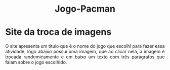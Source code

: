 <h1 align="center"> Jogo-Pacman </h1>
 
<h1>Site da troca de imagens</h1>
 <p Align="justify">O site apresenta um título que é o nome do jogo que escolhi para fazer essa atividade, logo abaixo possui uma imagem, que ao clicar nela, a imagem é trocada randomicamente e em baixo um texto com três parágrafos que falam sobre o jogo escolhido.</p>
 
